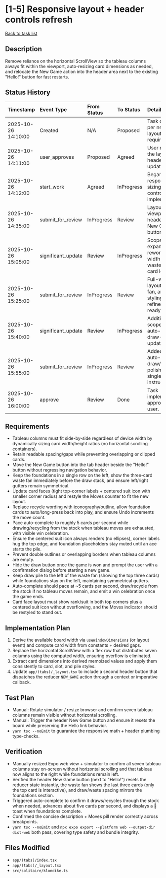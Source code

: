 # [1-5] Responsive layout + header controls refresh

[Back to task list](../tasks.md)

## Description
Remove reliance on the horizontal ScrollView so the tableau columns always fit within the viewport, auto-resizing card dimensions as needed, and relocate the New Game action into the header area next to the existing "Hello!" button for fast restarts.

## Status History
| Timestamp | Event Type | From Status | To Status | Details | User |
| :-- | :-- | :-- | :-- | :-- | :-- |
| 2025-10-26 14:10:00 | Created | N/A | Proposed | Task defined per new layout/header requirements. | ai_agent |
| 2025-10-26 14:11:00 | user_approves | Proposed | Agreed | User requested the layout + header updates. | user |
| 2025-10-26 14:12:00 | start_work | Agreed | InProgress | Began responsive sizing + header control implementation. | ai_agent |
| 2025-10-26 14:35:00 | submit_for_review | InProgress | Review | Layout fills the viewport and header hosts New Game button. | ai_agent |
| 2025-10-26 15:05:00 | significant_update | Review | InProgress | Scope expanded to rework full-width layout, waste fan, and card legibility. | ai_agent |
| 2025-10-26 15:25:00 | submit_for_review | InProgress | Review | Full-width layout, waste fan, and card styling refinements ready. | ai_agent |
| 2025-10-26 15:40:00 | significant_update | Review | InProgress | Additional scope: pacing auto-complete, draw ordering, updated copy. | ai_agent |
| 2025-10-26 15:55:00 | submit_for_review | InProgress | Review | Added paced auto-complete, draw/waste polish, and single-line instructions. | ai_agent |
| 2025-10-26 16:00:00 | approve | Review | Done | Task implementation approved by user. | user |

## Requirements
- Tableau columns must fit side-by-side regardless of device width by dynamically sizing card width/height ratios (no horizontal scrolling containers).
- Retain readable spacing/gaps while preventing overlapping or clipped cards.
- Move the New Game button into the tab header beside the "Hello!" button without regressing navigation behavior.
- Keep the foundations in a single row on the left, show the three-card waste fan immediately before the draw stack, and ensure left/right gutters remain symmetrical.
- Update card faces (tight top-corner labels + centered suit icon with smaller corner radius) and restyle the Moves counter to fit the new layout.
- Replace recycle wording with iconography/outline, allow foundation cards to auto/long-press back into play, and ensure Undo increments the move count.
- Pace auto-complete to roughly 5 cards per second while drawing/recycling from the stock when tableau moves are exhausted, with visible win celebration.
- Ensure the centered suit icon always renders (no ellipses), corner labels hug the top edge, and foundation placeholders stay muted until an ace starts the pile.
- Prevent double outlines or overlapping borders when tableau columns are empty.
- Hide the draw button once the game is won and prompt the user with a confirmation dialog before starting a new game.
- Keep draw pile to the left of the waste fan (showing the top three cards) while foundations stay on the left, maintaining symmetrical gutters.
- Auto-complete should pace at ~5 cards per second, draw/recycle from the stock if no tableau moves remain, and emit a win celebration once the game ends.
- Card face layout must show rank/suit in both top corners plus a centered suit icon without overflowing, and the Moves indicator should be restyled to stand out.

## Implementation Plan
1. Derive the available board width via `useWindowDimensions` (or layout event) and compute card width from constants + desired gaps.
2. Replace the horizontal ScrollView with a flex row that distributes seven columns using the computed width, ensuring overflow is eliminated.
3. Extract card dimensions into derived memoized values and apply them consistently to card, slot, and pile styles.
4. Update `app/(tabs)/_layout.tsx` to include a second header button that dispatches the reducer `NEW_GAME` action through a context or imperative callback.

## Test Plan
- Manual: Rotate simulator / resize browser and confirm seven tableau columns remain visible without horizontal scrolling.
- Manual: Trigger the header New Game button and ensure it resets the board while preserving the Hello link behavior.
- `yarn tsc --noEmit` to guarantee the responsive math + header plumbing type-checks.

## Verification
- Manually resized Expo web view + simulator to confirm all seven tableau columns stay on-screen without horizontal scrolling and that tableau now aligns to the right while foundations remain left.
- Verified the header New Game button (next to "Hello!") resets the reducer state instantly, the waste fan shows the last three cards (only the top card is interactive), and draw/waste spacing mirrors the foundations section.
- Triggered auto-complete to confirm it draws/recycles through the stock when needed, advances about five cards per second, and displays a 🎉 toast when foundations complete.
- Confirmed the concise description + Moves pill render correctly across breakpoints.
- `yarn tsc --noEmit` and `npx expo export --platform web --output-dir dist-web` both pass, covering type safety and bundle integrity.

## Files Modified
- `app/(tabs)/index.tsx`
- `app/(tabs)/_layout.tsx`
- `src/solitaire/klondike.ts`
